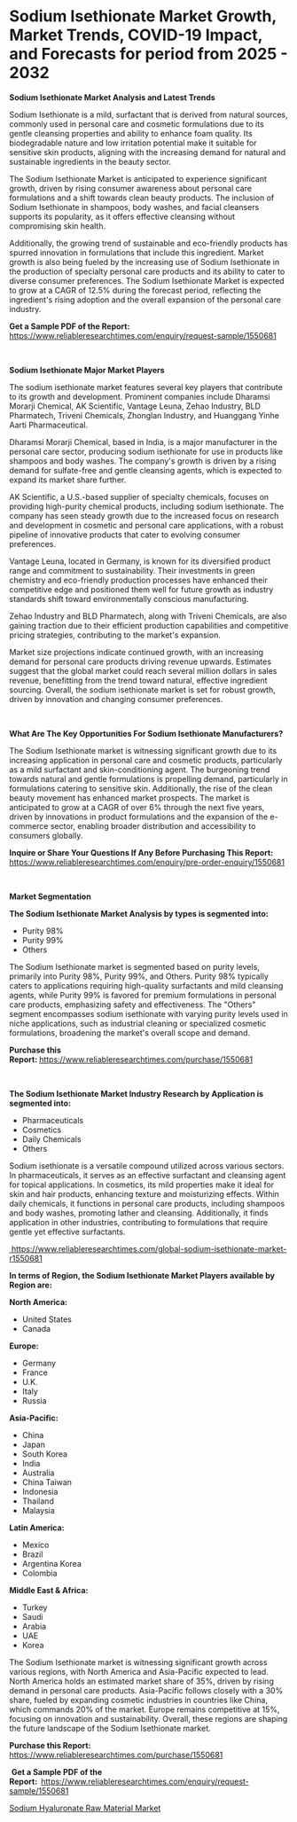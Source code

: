 <p><h1>Sodium Isethionate Market Growth, Market Trends, COVID-19 Impact, and Forecasts for period from 2025 - 2032</h1></p><p><strong>Sodium Isethionate Market Analysis and Latest Trends</strong></p>
<p><p>Sodium Isethionate is a mild, surfactant that is derived from natural sources, commonly used in personal care and cosmetic formulations due to its gentle cleansing properties and ability to enhance foam quality. Its biodegradable nature and low irritation potential make it suitable for sensitive skin products, aligning with the increasing demand for natural and sustainable ingredients in the beauty sector. </p><p>The Sodium Isethionate Market is anticipated to experience significant growth, driven by rising consumer awareness about personal care formulations and a shift towards clean beauty products. The inclusion of Sodium Isethionate in shampoos, body washes, and facial cleansers supports its popularity, as it offers effective cleansing without compromising skin health. </p><p>Additionally, the growing trend of sustainable and eco-friendly products has spurred innovation in formulations that include this ingredient. Market growth is also being fueled by the increasing use of Sodium Isethionate in the production of specialty personal care products and its ability to cater to diverse consumer preferences. The Sodium Isethionate Market is expected to grow at a CAGR of 12.5% during the forecast period, reflecting the ingredient's rising adoption and the overall expansion of the personal care industry.</p></p>
<p><strong>Get a Sample PDF of the Report:&nbsp;</strong> <a href="https://www.reliableresearchtimes.com/enquiry/request-sample/1550681?utm_campaign=2774&utm_medium=2&utm_source=Github&utm_content=ia&utm_term=31032025&utm_id=sodium-isethionate">https://www.reliableresearchtimes.com/enquiry/request-sample/1550681</a></p>
<p>&nbsp;</p>
<p><strong>Sodium Isethionate Major Market Players</strong></p>
<p><p>The sodium isethionate market features several key players that contribute to its growth and development. Prominent companies include Dharamsi Morarji Chemical, AK Scientific, Vantage Leuna, Zehao Industry, BLD Pharmatech, Triveni Chemicals, Zhonglan Industry, and Huanggang Yinhe Aarti Pharmaceutical.</p><p>Dharamsi Morarji Chemical, based in India, is a major manufacturer in the personal care sector, producing sodium isethionate for use in products like shampoos and body washes. The company's growth is driven by a rising demand for sulfate-free and gentle cleansing agents, which is expected to expand its market share further.</p><p>AK Scientific, a U.S.-based supplier of specialty chemicals, focuses on providing high-purity chemical products, including sodium isethionate. The company has seen steady growth due to the increased focus on research and development in cosmetic and personal care applications, with a robust pipeline of innovative products that cater to evolving consumer preferences.</p><p>Vantage Leuna, located in Germany, is known for its diversified product range and commitment to sustainability. Their investments in green chemistry and eco-friendly production processes have enhanced their competitive edge and positioned them well for future growth as industry standards shift toward environmentally conscious manufacturing.</p><p>Zehao Industry and BLD Pharmatech, along with Triveni Chemicals, are also gaining traction due to their efficient production capabilities and competitive pricing strategies, contributing to the market's expansion. </p><p>Market size projections indicate continued growth, with an increasing demand for personal care products driving revenue upwards. Estimates suggest that the global market could reach several million dollars in sales revenue, benefitting from the trend toward natural, effective ingredient sourcing. Overall, the sodium isethionate market is set for robust growth, driven by innovation and changing consumer preferences.</p></p>
<p>&nbsp;</p>
<p><strong>What Are The Key Opportunities For Sodium Isethionate Manufacturers?</strong></p>
<p><p>The Sodium Isethionate market is witnessing significant growth due to its increasing application in personal care and cosmetic products, particularly as a mild surfactant and skin-conditioning agent. The burgeoning trend towards natural and gentle formulations is propelling demand, particularly in formulations catering to sensitive skin. Additionally, the rise of the clean beauty movement has enhanced market prospects. The market is anticipated to grow at a CAGR of over 6% through the next five years, driven by innovations in product formulations and the expansion of the e-commerce sector, enabling broader distribution and accessibility to consumers globally.</p></p>
<p><strong>Inquire or Share Your Questions If Any Before Purchasing This Report:</strong> <a href="https://www.reliableresearchtimes.com/enquiry/pre-order-enquiry/1550681?utm_campaign=2774&utm_medium=2&utm_source=Github&utm_content=ia&utm_term=31032025&utm_id=sodium-isethionate">https://www.reliableresearchtimes.com/enquiry/pre-order-enquiry/1550681</a></p>
<p>&nbsp;</p>
<p><strong>Market Segmentation</strong></p>
<p><strong>The Sodium Isethionate Market Analysis by types is segmented into:</strong></p>
<p><ul><li>Purity 98%</li><li>Purity 99%</li><li>Others</li></ul></p>
<p><p>The Sodium Isethionate market is segmented based on purity levels, primarily into Purity 98%, Purity 99%, and Others. Purity 98% typically caters to applications requiring high-quality surfactants and mild cleansing agents, while Purity 99% is favored for premium formulations in personal care products, emphasizing safety and effectiveness. The "Others" segment encompasses sodium isethionate with varying purity levels used in niche applications, such as industrial cleaning or specialized cosmetic formulations, broadening the market's overall scope and demand.</p></p>
<p><strong>Purchase this Report:&nbsp;</strong><a href="https://www.reliableresearchtimes.com/purchase/1550681?utm_campaign=2774&utm_medium=2&utm_source=Github&utm_content=ia&utm_term=31032025&utm_id=sodium-isethionate">https://www.reliableresearchtimes.com/purchase/1550681</a></p>
<p>&nbsp;</p>
<p><strong>The Sodium Isethionate Market Industry Research by Application is segmented into:</strong></p>
<p><ul><li>Pharmaceuticals</li><li>Cosmetics</li><li>Daily Chemicals</li><li>Others</li></ul></p>
<p><p>Sodium isethionate is a versatile compound utilized across various sectors. In pharmaceuticals, it serves as an effective surfactant and cleansing agent for topical applications. In cosmetics, its mild properties make it ideal for skin and hair products, enhancing texture and moisturizing effects. Within daily chemicals, it functions in personal care products, including shampoos and body washes, promoting lather and cleansing. Additionally, it finds application in other industries, contributing to formulations that require gentle yet effective surfactants.</p></p>
<p><a href="https://www.reliableresearchtimes.com/global-sodium-isethionate-market-r1550681?utm_campaign=2774&utm_medium=2&utm_source=Github&utm_content=ia&utm_term=31032025&utm_id=sodium-isethionate">&nbsp;https://www.reliableresearchtimes.com/global-sodium-isethionate-market-r1550681</a></p>
<p><strong>In terms of Region, the Sodium Isethionate Market Players available by Region are:</strong></p>
<p>
    <p> <strong> North America: </strong>
        <ul>
            <li>United States</li>
            <li>Canada</li>
        </ul>
        </p> 
    <p> <strong> Europe: </strong>
        <ul>
            <li>Germany</li>
            <li>France</li>
            <li>U.K.</li>
            <li>Italy</li>
            <li>Russia</li>
        </ul>
        </p> 
    <p> <strong> Asia-Pacific: </strong>
        <ul>
            <li>China</li>
            <li>Japan</li>
            <li>South Korea</li>
            <li>India</li>
            <li>Australia</li>
            <li>China Taiwan</li>
            <li>Indonesia</li>
            <li>Thailand</li>
            <li>Malaysia</li>
        </ul>
        </p> 
    <p> <strong> Latin America: </strong>
        <ul>
            <li>Mexico</li>
            <li>Brazil</li>
            <li>Argentina Korea</li>
            <li>Colombia</li>
        </ul>
        </p> 
    <p> <strong> Middle East & Africa: </strong>
        <ul>
            <li>Turkey</li>
            <li>Saudi</li>
            <li>Arabia</li>
            <li>UAE</li>
            <li>Korea</li>
        </ul>
    </p>
    </p>
<p><p>The Sodium Isethionate market is witnessing significant growth across various regions, with North America and Asia-Pacific expected to lead. North America holds an estimated market share of 35%, driven by rising demand in personal care products. Asia-Pacific follows closely with a 30% share, fueled by expanding cosmetic industries in countries like China, which commands 20% of the market. Europe remains competitive at 15%, focusing on innovation and sustainability. Overall, these regions are shaping the future landscape of the Sodium Isethionate market.</p></p>
<p><strong>Purchase this Report: </strong><a href="https://www.reliableresearchtimes.com/purchase/1550681?utm_campaign=2774&utm_medium=2&utm_source=Github&utm_content=ia&utm_term=31032025&utm_id=sodium-isethionate">https://www.reliableresearchtimes.com/purchase/1550681</a></p>
<p>&nbsp;<strong>Get a Sample PDF of the Report:&nbsp;&nbsp;</strong><a href="https://www.reliableresearchtimes.com/enquiry/request-sample/1550681?utm_campaign=2774&utm_medium=2&utm_source=Github&utm_content=ia&utm_term=31032025&utm_id=sodium-isethionate">https://www.reliableresearchtimes.com/enquiry/request-sample/1550681</a></p>
<p><strong></strong></p>
<p><p><a href="https://github.com/bholdsfofie/Market-Research-Report-List-1/blob/main/sodium-hyaluronate-raw-material-market.md?utm_campaign=2774&utm_medium=2&utm_source=Github&utm_content=ia&utm_term=31032025&utm_id=sodium-isethionate">Sodium Hyaluronate Raw Material Market</a></p></p>